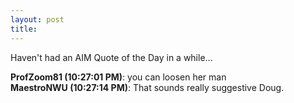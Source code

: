 ```yaml
---
layout: post
title: 
---
```


Haven't had an AIM Quote of the Day in a while...

<div class="quote">
<b>ProfZoom81<span class="im-time"> (10:27:01 PM)</span></b>: you can loosen her man<br>
<b>MaestroNWU<span class="im-time"> (10:27:14 PM)</span></b>: That sounds really suggestive Doug.

</div>

